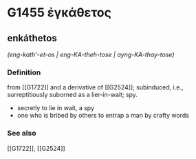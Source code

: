 # G1455 ἐγκάθετος

## enkáthetos

_(eng-kath'-et-os | eng-KA-theh-tose | ayng-KA-thay-tose)_

### Definition

from [[G1722]] and a derivative of [[G2524]]; subinduced, i.e., surreptitiously suborned as a lier-in-wait; spy.

- secretly to lie in wait, a spy
- one who is bribed by others to entrap a man by crafty words

### See also

[[G1722]], [[G2524]]

